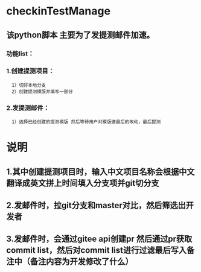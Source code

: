 # checkinTestManage

## 该python脚本 主要为了发提测邮件加速。
### 功能list：
### 1.创建提测项目：
      1）切好本地分支
      2）创建提测模版并填写一部分
### 2.发提测邮件：
      1）选择已经创建的提测模版 然后等待用户对模版做最后的改动，最后提测

# 说明
## 1.其中创建提测项目时，输入中文项目名称会根据中文翻译成英文拼上时间填入分支项并git切分支
## 2.发邮件时，拉git分支和master对比，然后筛选出开发者
## 3.发邮件时，会通过gitee api创建pr 然后通过pr获取commit list，然后对commit list进行过滤最后写入备注中（备注内容为开发修改了什么）
